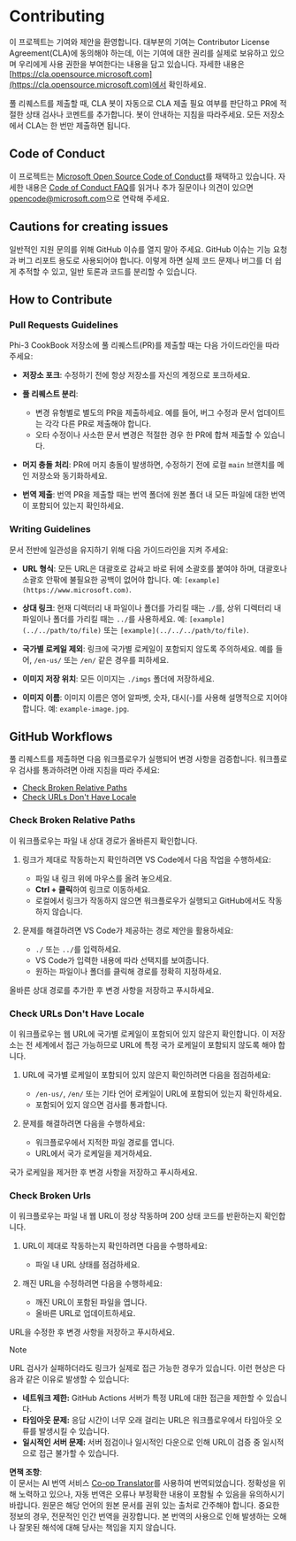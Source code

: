 <!--
CO_OP_TRANSLATOR_METADATA:
{
  "original_hash": "90d0d072cf26ccc1f271a580d3e45d70",
  "translation_date": "2025-05-27T02:42:11+00:00",
  "source_file": "CONTRIBUTING.md",
  "language_code": "ko"
}
-->
# Contributing

이 프로젝트는 기여와 제안을 환영합니다. 대부분의 기여는 Contributor License Agreement(CLA)에 동의해야 하는데, 이는 기여에 대한 권리를 실제로 보유하고 있으며 우리에게 사용 권한을 부여한다는 내용을 담고 있습니다. 자세한 내용은 [https://cla.opensource.microsoft.com](https://cla.opensource.microsoft.com)에서 확인하세요.

풀 리퀘스트를 제출할 때, CLA 봇이 자동으로 CLA 제출 필요 여부를 판단하고 PR에 적절한 상태 검사나 코멘트를 추가합니다. 봇이 안내하는 지침을 따라주세요. 모든 저장소에서 CLA는 한 번만 제출하면 됩니다.

## Code of Conduct

이 프로젝트는 [Microsoft Open Source Code of Conduct](https://opensource.microsoft.com/codeofconduct/)를 채택하고 있습니다. 자세한 내용은 [Code of Conduct FAQ](https://opensource.microsoft.com/codeofconduct/faq/)를 읽거나 추가 질문이나 의견이 있으면 [opencode@microsoft.com](mailto:opencode@microsoft.com)으로 연락해 주세요.

## Cautions for creating issues

일반적인 지원 문의를 위해 GitHub 이슈를 열지 말아 주세요. GitHub 이슈는 기능 요청과 버그 리포트 용도로 사용되어야 합니다. 이렇게 하면 실제 코드 문제나 버그를 더 쉽게 추적할 수 있고, 일반 토론과 코드를 분리할 수 있습니다.

## How to Contribute

### Pull Requests Guidelines

Phi-3 CookBook 저장소에 풀 리퀘스트(PR)를 제출할 때는 다음 가이드라인을 따라 주세요:

- **저장소 포크**: 수정하기 전에 항상 저장소를 자신의 계정으로 포크하세요.

- **풀 리퀘스트 분리**:
  - 변경 유형별로 별도의 PR을 제출하세요. 예를 들어, 버그 수정과 문서 업데이트는 각각 다른 PR로 제출해야 합니다.
  - 오타 수정이나 사소한 문서 변경은 적절한 경우 한 PR에 합쳐 제출할 수 있습니다.

- **머지 충돌 처리**: PR에 머지 충돌이 발생하면, 수정하기 전에 로컬 `main` 브랜치를 메인 저장소와 동기화하세요.

- **번역 제출**: 번역 PR을 제출할 때는 번역 폴더에 원본 폴더 내 모든 파일에 대한 번역이 포함되어 있는지 확인하세요.

### Writing Guidelines

문서 전반에 일관성을 유지하기 위해 다음 가이드라인을 지켜 주세요:

- **URL 형식**: 모든 URL은 대괄호로 감싸고 바로 뒤에 소괄호를 붙여야 하며, 대괄호나 소괄호 안팎에 불필요한 공백이 없어야 합니다. 예: `[example](https://www.microsoft.com)`.

- **상대 링크**: 현재 디렉터리 내 파일이나 폴더를 가리킬 때는 `./`를, 상위 디렉터리 내 파일이나 폴더를 가리킬 때는 `../`를 사용하세요. 예: `[example](../../path/to/file)` 또는 `[example](../../../path/to/file)`.

- **국가별 로케일 제외**: 링크에 국가별 로케일이 포함되지 않도록 주의하세요. 예를 들어, `/en-us/` 또는 `/en/` 같은 경우를 피하세요.

- **이미지 저장 위치**: 모든 이미지는 `./imgs` 폴더에 저장하세요.

- **이미지 이름**: 이미지 이름은 영어 알파벳, 숫자, 대시(-)를 사용해 설명적으로 지어야 합니다. 예: `example-image.jpg`.

## GitHub Workflows

풀 리퀘스트를 제출하면 다음 워크플로우가 실행되어 변경 사항을 검증합니다. 워크플로우 검사를 통과하려면 아래 지침을 따라 주세요:

- [Check Broken Relative Paths](../..)
- [Check URLs Don't Have Locale](../..)

### Check Broken Relative Paths

이 워크플로우는 파일 내 상대 경로가 올바른지 확인합니다.

1. 링크가 제대로 작동하는지 확인하려면 VS Code에서 다음 작업을 수행하세요:
    - 파일 내 링크 위에 마우스를 올려 놓으세요.
    - **Ctrl + 클릭**하여 링크로 이동하세요.
    - 로컬에서 링크가 작동하지 않으면 워크플로우가 실행되고 GitHub에서도 작동하지 않습니다.

1. 문제를 해결하려면 VS Code가 제공하는 경로 제안을 활용하세요:
    - `./` 또는 `../`를 입력하세요.
    - VS Code가 입력한 내용에 따라 선택지를 보여줍니다.
    - 원하는 파일이나 폴더를 클릭해 경로를 정확히 지정하세요.

올바른 상대 경로를 추가한 후 변경 사항을 저장하고 푸시하세요.

### Check URLs Don't Have Locale

이 워크플로우는 웹 URL에 국가별 로케일이 포함되어 있지 않은지 확인합니다. 이 저장소는 전 세계에서 접근 가능하므로 URL에 특정 국가 로케일이 포함되지 않도록 해야 합니다.

1. URL에 국가별 로케일이 포함되어 있지 않은지 확인하려면 다음을 점검하세요:

    - `/en-us/`, `/en/` 또는 기타 언어 로케일이 URL에 포함되어 있는지 확인하세요.
    - 포함되어 있지 않으면 검사를 통과합니다.

1. 문제를 해결하려면 다음을 수행하세요:
    - 워크플로우에서 지적한 파일 경로를 엽니다.
    - URL에서 국가 로케일을 제거하세요.

국가 로케일을 제거한 후 변경 사항을 저장하고 푸시하세요.

### Check Broken Urls

이 워크플로우는 파일 내 웹 URL이 정상 작동하며 200 상태 코드를 반환하는지 확인합니다.

1. URL이 제대로 작동하는지 확인하려면 다음을 수행하세요:
    - 파일 내 URL 상태를 점검하세요.

2. 깨진 URL을 수정하려면 다음을 수행하세요:
    - 깨진 URL이 포함된 파일을 엽니다.
    - 올바른 URL로 업데이트하세요.

URL을 수정한 후 변경 사항을 저장하고 푸시하세요.

> [!NOTE]
>
> URL 검사가 실패하더라도 링크가 실제로 접근 가능한 경우가 있습니다. 이런 현상은 다음과 같은 이유로 발생할 수 있습니다:
>
> - **네트워크 제한:** GitHub Actions 서버가 특정 URL에 대한 접근을 제한할 수 있습니다.
> - **타임아웃 문제:** 응답 시간이 너무 오래 걸리는 URL은 워크플로우에서 타임아웃 오류를 발생시킬 수 있습니다.
> - **일시적인 서버 문제:** 서버 점검이나 일시적인 다운으로 인해 URL이 검증 중 일시적으로 접근 불가할 수 있습니다.

**면책 조항**:  
이 문서는 AI 번역 서비스 [Co-op Translator](https://github.com/Azure/co-op-translator)를 사용하여 번역되었습니다. 정확성을 위해 노력하고 있으나, 자동 번역은 오류나 부정확한 내용이 포함될 수 있음을 유의하시기 바랍니다. 원문은 해당 언어의 원본 문서를 권위 있는 출처로 간주해야 합니다. 중요한 정보의 경우, 전문적인 인간 번역을 권장합니다. 본 번역의 사용으로 인해 발생하는 오해나 잘못된 해석에 대해 당사는 책임을 지지 않습니다.